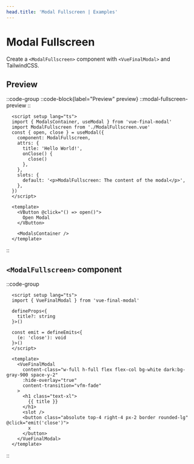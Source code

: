 ```yaml
---
head.title: 'Modal Fullscreen | Examples'
---
```


# Modal Fullscreen

Create a `<ModalFullscreen>` component with `<VueFinalModal>` and TailwindCSS.

## Preview

::code-group
  ::code-block{label="Preview" preview}
    ::modal-fullscreen-preview
  ::

  ```vue [Preview.vue]
    <script setup lang="ts">
    import { ModalsContainer, useModal } from 'vue-final-modal'
    import ModalFullscreen from './ModalFullscreen.vue'
    const { open, close } = useModal({
      component: ModalFullscreen,
      attrs: {
        title: 'Hello World!',
        onClose() {
          close()
        },
      },
      slots: {
        default: '<p>ModalFullscreen: The content of the modal</p>',
      },
    })
    </script>

    <template>
      <VButton @click="() => open()">
        Open Modal
      </VButton>

      <ModalsContainer />
    </template>
  ```
::

## `<ModalFullscreen>` component

::code-group
  ```vue [ModalFullscreen.vue]
    <script setup lang="ts">
    import { VueFinalModal } from 'vue-final-modal'

    defineProps<{
      title?: string
    }>()

    const emit = defineEmits<{
      (e: 'close'): void
    }>()
    </script>

    <template>
      <VueFinalModal
        content-class="w-full h-full flex flex-col bg-white dark:bg-gray-900 space-y-2"
        :hide-overlay="true"
        content-transition="vfm-fade"
      >
        <h1 class="text-xl">
          {{ title }}
        </h1>
        <slot />
        <button class="absolute top-4 right-4 px-2 border rounded-lg" @click="emit('close')">
          x
        </button>
      </VueFinalModal>
    </template>
  ```
::

